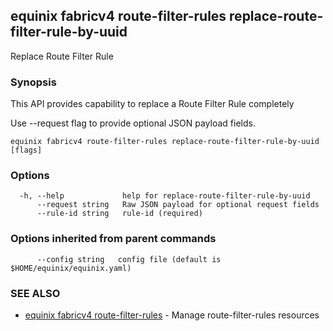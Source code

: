 ## equinix fabricv4 route-filter-rules replace-route-filter-rule-by-uuid

Replace Route Filter Rule

### Synopsis

This API provides capability to replace a Route Filter Rule completely

Use --request flag to provide optional JSON payload fields.

```
equinix fabricv4 route-filter-rules replace-route-filter-rule-by-uuid [flags]
```

### Options

```
  -h, --help             help for replace-route-filter-rule-by-uuid
      --request string   Raw JSON payload for optional request fields
      --rule-id string   rule-id (required)
```

### Options inherited from parent commands

```
      --config string   config file (default is $HOME/equinix/equinix.yaml)
```

### SEE ALSO

* [equinix fabricv4 route-filter-rules](equinix_fabricv4_route-filter-rules.md)	 - Manage route-filter-rules resources

